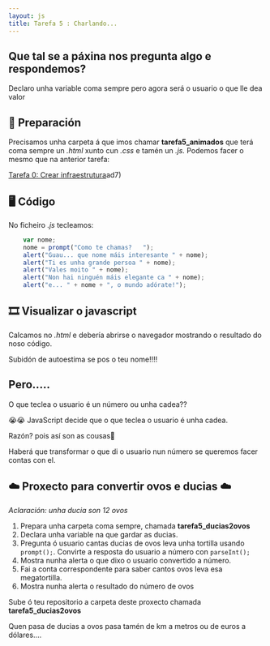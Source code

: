 ```yaml
---
layout: js
title: Tarefa 5 : Charlando...
---
```

## Que tal se a páxina nos pregunta algo e respondemos?

Declaro unha variable coma sempre pero agora será o usuario o que lle dea valor

## 🧺 Preparación

Precisamos unha carpeta á que imos chamar **tarefa5_animados** que terá coma sempre un *.html* xunto cun *.css* e tamén un *.js.* Podemos facer o mesmo que na anterior tarefa:

[ Tarefa 0: Crear infraestrutura](./t0.md)ad7)

## 🖥 Código

No ficheiro *.js* tecleamos:

```js
    var nome;
    nome = prompt("Como te chamas?   ");
    alert("Guau... que nome máis interesante " + nome);
    alert("Ti es unha grande persoa " + nome);
    alert("Vales moito " + nome);
    alert("Non hai ninguén máis elegante ca " + nome);
    alert("e... " + nome + ", o mundo adórate!");
```

## 🎞 Visualizar o javascript

Calcamos no *.html* e debería abrirse o navegador mostrando o resultado do noso código.

Subidón de autoestima se pos o teu nome!!!!

## Pero.....

O que teclea o usuario é un número ou unha cadea?? 

😭😭 JavaScript decide que o que teclea o usuario é unha cadea. 

Razón? pois así son as cousas🤷

Haberá que transformar o que di o usuario nun número se queremos facer contas con el.

## ☁️        Proxecto para convertir ovos e ducias        ☁️

*Aclaración: unha ducia son 12 ovos*

1. Prepara unha carpeta coma sempre, chamada **tarefa5_ducias2ovos**
2. Declara unha variable na que gardar as ducias. 
3. Pregunta ó usuario cantas ducias de ovos leva unha tortilla usando `prompt();`. Convirte a resposta do usuario a número con `parseInt();`
4. Mostra nunha alerta o que dixo o usuario convertido a número.
5. Fai a conta correspondente para saber cantos ovos leva esa megatortilla.
6. Mostra nunha alerta o resultado do número de ovos

Sube ó teu repositorio a carpeta deste proxecto chamada **tarefa5_ducias2ovos**

Quen pasa de ducias a ovos pasa tamén de km a metros ou de euros a dólares.... 